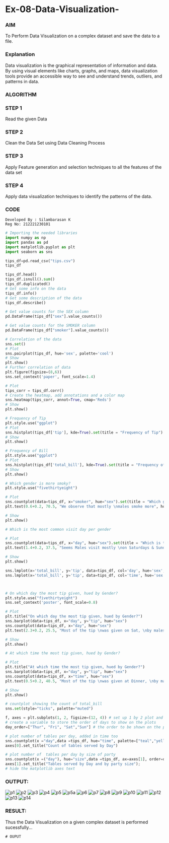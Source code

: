 # Ex-08-Data-Visualization-

### AIM
To Perform Data Visualization on a complex dataset and save the data to a file. 

### Explanation
Data visualization is the graphical representation of information and data. By using visual elements like charts, graphs, and maps, data visualization tools provide an accessible way to see and understand trends, outliers, and patterns in data.

### ALGORITHM
### STEP 1
Read the given Data
### STEP 2
Clean the Data Set using Data Cleaning Process
### STEP 3
Apply Feature generation and selection techniques to all the features of the data set
### STEP 4
Apply data visualization techniques to identify the patterns of the data.


### CODE
```
Developed By : Silambarasan K
Reg No: 212221230101 
```
```python
# Importing the needed libraries
import numpy as np
import pandas as pd
import matplotlib.pyplot as plt
import seaborn as sns

tips_df=pd.read_csv("tips.csv")
tips_df

tips_df.head()
tips_df.isnull().sum()
tips_df.duplicated()
# Get some info on the data
tips_df.info()
# Get some description of the data
tips_df.describe()

# Get value counts for the SEX column
pd.DataFrame(tips_df["sex"].value_counts())

# Get value counts for the SMOKER column
pd.DataFrame(tips_df["smoker"].value_counts())

# Correlation of the data
sns.set()
# Plot
sns.pairplot(tips_df, hue='sex', palette='cool')
# Show
plt.show()
# Further correlation of data
plt.figure(figsize=(8,6))
sns.set_context('paper', font_scale=1.4)

# Plot
tips_corr = tips_df.corr()
# Create the heatmap, add annotations and a color map
sns.heatmap(tips_corr, annot=True, cmap='Reds')
# Show
plt.show()

# Frequency of Tip
plt.style.use("ggplot")
# Plot
sns.histplot(tips_df['tip'], kde=True).set(title = "Frequency of Tip")
# Show
plt.show()

# Frequency of Bill
plt.style.use("ggplot")
# Plot
sns.histplot(tips_df['total_bill'], kde=True).set(title = "Frequency of Bill")
# Show
plt.show()

# Which gender is more smoky?
plt.style.use("fivethirtyeight")

# Plot
sns.countplot(data=tips_df, x="smoker", hue="sex").set(title = "Which gender is more smoky?")
plt.text(0.6+0.2, 70.5, "We observe that mostly \nmales smoke more", horizontalalignment='left', size='medium', color='black', weight='semibold')

# Show
plt.show()

# Which is the most common visit day per gender

# Plot
sns.countplot(data=tips_df, x="day", hue="sex").set(title = "Which is the most common visit day per gender")
plt.text(1.4+0.2, 37.5, "Seems Males visit mostly \non Saturdays & Sundays, \nwhile females mostly on Thursdays", horizontalalignment='left', size='medium', color='black', weight='semibold')

# Show
plt.show()

sns.lmplot(x='total_bill', y='tip', data=tips_df, col='day', hue='sex',height=8, aspect=0.6)
sns.lmplot(x='total_bill', y='tip', data=tips_df, col='time', hue='sex', height=8, aspect=0.6)



# On which day the most tip given, hued by Gender?
plt.style.use("fivethirtyeight")
sns.set_context('poster', font_scale=0.8)

# Plot
plt.title("On which day the most tip given, hued by Gender?")
sns.barplot(data=tips_df, x="day", y="tip", hue="sex")
sns.countplot(data=tips_df, x="day", hue="sex")
plt.text(2.3+0.2, 25.5, "Most of the tip \nwas given on Sat, \nby males", horizontalalignment='left', size='small', color='black', weight='semibold')

# Show
plt.show()

# At which time the most tip given, hued by Gender?

# Plot
plt.title("At which time the most tip given, hued by Gender?")
sns.barplot(data=tips_df, x="day", y="tip", hue="sex")
sns.countplot(data=tips_df, x="time", hue="sex")
plt.text(0.5+0.2, 40.5, "Most of the tip \nwas given at Dinner, \nby males", horizontalalignment='left', size='small', color='black', weight='semibold')

# Show
plt.show()

# countplot showing the count of total_bill 
sns.set(style="ticks", palette="muted")

f, axes = plt.subplots(1, 2, figsize=(12, 4)) # set up 1 by 2 plot and figure size 12 by 4
# create a variable to store the order of days to show on the plots
day_order=["Thur", "Fri", "Sat","Sun"] # the order to be shown on the plot

# plot number of tables per day, added in time too
sns.countplot(x ="day",data =tips_df, hue="time", palette=["teal","yellow"], order=day_order, ax=axes[0])
axes[0].set_title("Count of tables served by Day")

# plot number of  tables per day by size of party
sns.countplot(x =("day"), hue="size",data =tips_df, ax=axes[1], order=day_order)
axes[1].set_title("Tables served by Day and by party size");
# hide the matplotlib axes text

```
### OUTPUT:
![p1](https://github.com/simbu07/Ex-08-Data-Visualization_1/assets/94525786/8039a9a2-20e9-48a9-a96f-3f5642f4c347)
![p2](https://github.com/simbu07/Ex-08-Data-Visualization_1/assets/94525786/28b6ce5e-2202-4270-a945-021aebb7ff26)
![p3](https://github.com/simbu07/Ex-08-Data-Visualization_1/assets/94525786/9adeee3e-5922-43e2-a68e-2b5862ea7d05)
![p4](https://github.com/simbu07/Ex-08-Data-Visualization_1/assets/94525786/b41103f4-eec5-4418-bbed-c395c6bac31b)
![p5](https://github.com/simbu07/Ex-08-Data-Visualization_1/assets/94525786/39550125-c3e8-4507-884a-5c23d535fcab)
![p5a](https://github.com/simbu07/Ex-08-Data-Visualization_1/assets/94525786/1959ee02-ec28-4a76-af5d-f8289b9700e8)
![p6](https://github.com/simbu07/Ex-08-Data-Visualization_1/assets/94525786/86a35f95-d958-49c5-a24a-cba2c0eede3d)
![p7](https://github.com/simbu07/Ex-08-Data-Visualization_1/assets/94525786/abba88c3-bb5b-4559-91a3-8aad787f5f49)
![p8](https://github.com/simbu07/Ex-08-Data-Visualization_1/assets/94525786/1c422fd7-20eb-4fa6-ae2c-a3a9a49fa69f)
![p9](https://github.com/simbu07/Ex-08-Data-Visualization_1/assets/94525786/9ca52112-d4ea-4837-bef5-a78687241446)
![p10](https://github.com/simbu07/Ex-08-Data-Visualization_1/assets/94525786/e436456c-e9d7-49ae-b908-44d8fbe07816)
![p11](https://github.com/simbu07/Ex-08-Data-Visualization_1/assets/94525786/4a0b0f49-f2b6-444b-8457-578ed1fde0fc)
![p12](https://github.com/simbu07/Ex-08-Data-Visualization_1/assets/94525786/3ddc582d-8a8c-4ca7-acaf-04a28b4c20a0)
![p13](https://github.com/simbu07/Ex-08-Data-Visualization_1/assets/94525786/fedaa3db-ead5-46c0-8dd7-380f3687c4dd)
![p14](https://github.com/simbu07/Ex-08-Data-Visualization_1/assets/94525786/49241331-f11c-4490-ba6f-f03bf96b93ea)

### RESULT:
 Thus the Data Visualization on a given complex dataset is performed sucessfully...

```
# OUPUT
